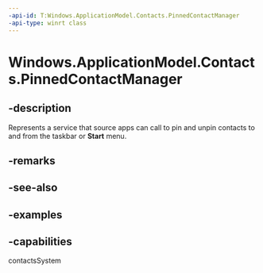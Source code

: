 ```yaml
---
-api-id: T:Windows.ApplicationModel.Contacts.PinnedContactManager
-api-type: winrt class
---
```


<!-- Class syntax.
public class PinnedContactManager
-->

# Windows.ApplicationModel.Contacts.PinnedContactManager

## -description
Represents a service that source apps can call to pin and unpin contacts to and from the taskbar or **Start** menu.

## -remarks

## -see-also

## -examples

## -capabilities
contactsSystem

